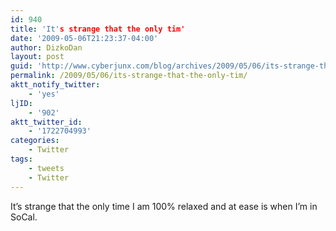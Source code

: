 ```yaml
---
id: 940
title: 'It's strange that the only tim'
date: '2009-05-06T21:23:37-04:00'
author: DizkoDan
layout: post
guid: 'http://www.cyberjunx.com/blog/archives/2009/05/06/its-strange-that-the-only-tim/'
permalink: /2009/05/06/its-strange-that-the-only-tim/
aktt_notify_twitter:
    - 'yes'
ljID:
    - '902'
aktt_twitter_id:
    - '1722704993'
categories:
    - Twitter
tags:
    - tweets
    - Twitter
---
```


It’s strange that the only time I am 100% relaxed and at ease is when I’m in SoCal.